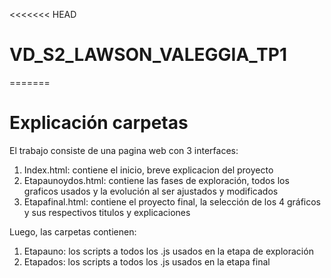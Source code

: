 <<<<<<< HEAD
# VD_S2_LAWSON_VALEGGIA_TP1
=======
# Explicación carpetas
El trabajo consiste de una pagina web con 3 interfaces:
1. Index.html: contiene el inicio, breve explicacion del proyecto
2. Etapaunoydos.html: contiene las fases de exploración, todos los graficos usados y la evolución al ser ajustados y modificados
3. Etapafinal.html: contiene el proyecto final, la selección de los 4 gráficos y sus respectivos titulos y explicaciones

Luego, las carpetas contienen:
1. Etapauno: los scripts a todos los .js usados en la etapa de exploración
2. Etapados: los scripts a todos los .js usados en la etapa final

